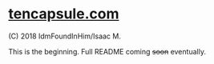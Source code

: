 # [tencapsule.com](http://tencapsule.com)

(C) 2018 IdmFoundInHim/Isaac M.

This is the beginning.  Full README coming <del>soon</del> eventually.

